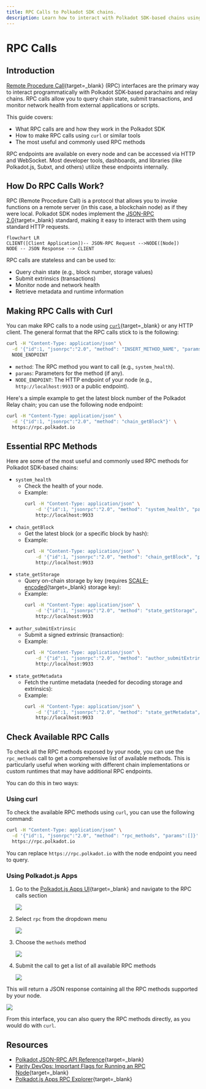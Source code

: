 ```yaml
---
title: RPC Calls to Polkadot SDK chains.
description: Learn how to interact with Polkadot SDK-based chains using RPC calls. This guide covers essential methods and usage via curl.
---
```


# RPC Calls

## Introduction

[Remote Procedure Call](https://en.wikipedia.org/wiki/Remote_procedure_call){target=\_blank} (RPC) interfaces are the primary way to interact programmatically with Polkadot SDK-based parachains and relay chains. RPC calls allow you to query chain state, submit transactions, and monitor network health from external applications or scripts.

This guide covers:

- What RPC calls are and how they work in the Polkadot SDK
- How to make RPC calls using `curl` or similar tools
- The most useful and commonly used RPC methods

RPC endpoints are available on every node and can be accessed via HTTP and WebSocket. Most developer tools, dashboards, and libraries (like Polkadot.js, Subxt, and others) utilize these endpoints internally.

## How Do RPC Calls Work?

RPC (Remote Procedure Call) is a protocol that allows you to invoke functions on a remote server (in this case, a blockchain node) as if they were local. Polkadot SDK nodes implement the [JSON-RPC 2.0](https://www.jsonrpc.org/specification){target=\_blank} standard, making it easy to interact with them using standard HTTP requests.

```mermaid
flowchart LR
CLIENT([Client Application])-- JSON-RPC Request -->NODE([Node])
NODE -- JSON Response --> CLIENT
```

RPC calls are stateless and can be used to:

- Query chain state (e.g., block number, storage values)
- Submit extrinsics (transactions)
- Monitor node and network health
- Retrieve metadata and runtime information

## Making RPC Calls with Curl

You can make RPC calls to a node using [`curl`](https://curl.se/){target=\_blank} or any HTTP client. The general format that the RPC calls stick to is the following:

```bash
curl -H "Content-Type: application/json" \
  -d '{"id":1, "jsonrpc":"2.0", "method": "INSERT_METHOD_NAME", "params": [INSERT_PARAMS]}' \
  NODE_ENDPOINT
```

- `method`: The RPC method you want to call (e.g., `system_health`).
- `params`: Parameters for the method (if any).
- `NODE_ENDPOINT`: The HTTP endpoint of your node (e.g., `http://localhost:9933` or a public endpoint).

Here's a simple example to get the latest block number of the Polkadot Relay chain; you can use the following node endpoint:

```bash
curl -H "Content-Type: application/json" \
  -d '{"id":1, "jsonrpc":"2.0", "method": "chain_getBlock"}' \
  https://rpc.polkadot.io
```

## Essential RPC Methods

Here are some of the most useful and commonly used RPC methods for Polkadot SDK-based chains:

- `system_health`
    - Check the health of your node.
    - Example:
        ```bash
        curl -H "Content-Type: application/json" \
            -d '{"id":1, "jsonrpc":"2.0", "method": "system_health", "params":[]}' \
            http://localhost:9933
        ```
- `chain_getBlock`
    - Get the latest block (or a specific block by hash):
    - Example:
        ```bash
        curl -H "Content-Type: application/json" \
            -d '{"id":1, "jsonrpc":"2.0", "method": "chain_getBlock", "params":[]}' \
            http://localhost:9933
        ```
- `state_getStorage`
    - Query on-chain storage by key (requires [SCALE-encoded](/polkadot-protocol/parachain-basics/data-encoding){target=\_blank} storage key):
    - Example:
        ```bash
        curl -H "Content-Type: application/json" \
            -d '{"id":1, "jsonrpc":"2.0", "method": "state_getStorage", "params":["0x..."]}' \
            http://localhost:9933
        ```
- `author_submitExtrinsic`
    - Submit a signed extrinsic (transaction):
    - Example:
        ```bash
        curl -H "Content-Type: application/json" \
            -d '{"id":1, "jsonrpc":"2.0", "method": "author_submitExtrinsic", "params":["0x..."]}' \
            http://localhost:9933
        ```
- `state_getMetadata`
    - Fetch the runtime metadata (needed for decoding storage and extrinsics):
    - Example:
        ```bash
        curl -H "Content-Type: application/json" \
            -d '{"id":1, "jsonrpc":"2.0", "method": "state_getMetadata", "params":[]}' \
            http://localhost:9933
        ```

## Check Available RPC Calls

To check all the RPC methods exposed by your node, you can use the `rpc_methods` call to get a comprehensive list of available methods. This is particularly useful when working with different chain implementations or custom runtimes that may have additional RPC endpoints.

You can do this in two ways:

### Using curl

To check the available RPC methods using `curl`, you can use the following command:

```bash
curl -H "Content-Type: application/json" \
  -d '{"id":1, "jsonrpc":"2.0", "method": "rpc_methods", "params":[]}' \
  https://rpc.polkadot.io
```

You can replace `https://rpc.polkadot.io` with the node endpoint you need to query.

### Using Polkadot.js Apps

1. Go to the [Polkadot.js Apps UI](https://polkadot.js.org/apps){target=\_blank} and navigate to the RPC calls section

    ![](/images/develop/toolkit/parachains/rpc-calls/rpc-calls-01.webp)

2. Select `rpc` from the dropdown menu

    ![](/images/develop/toolkit/parachains/rpc-calls/rpc-calls-02.webp)

3. Choose the `methods` method

    ![](/images/develop/toolkit/parachains/rpc-calls/rpc-calls-03.webp)

4. Submit the call to get a list of all available RPC methods

    ![](/images/develop/toolkit/parachains/rpc-calls/rpc-calls-04.webp)

This will return a JSON response containing all the RPC methods supported by your node.

![](/images/develop/toolkit/parachains/rpc-calls/rpc-calls-05.webp)

From this interface, you can also query the RPC methods directly, as you would do with `curl`.

## Resources

- [Polkadot JSON-RPC API Reference](https://polkadot.js.org/docs/substrate/rpc/){target=\_blank}
- [Parity DevOps: Important Flags for Running an RPC Node](https://paritytech.github.io/devops-guide/guides/rpc_index.html?#important-flags-for-running-an-rpc-node){target=\_blank}
- [Polkadot.js Apps RPC Explorer](https://polkadot.js.org/apps/#/rpc){target=\_blank}
